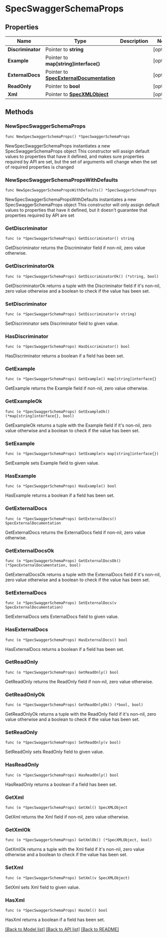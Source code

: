 # SpecSwaggerSchemaProps

## Properties

Name | Type | Description | Notes
------------ | ------------- | ------------- | -------------
**Discriminator** | Pointer to **string** |  | [optional] 
**Example** | Pointer to **map[string]interface{}** |  | [optional] 
**ExternalDocs** | Pointer to [**SpecExternalDocumentation**](SpecExternalDocumentation.md) |  | [optional] 
**ReadOnly** | Pointer to **bool** |  | [optional] 
**Xml** | Pointer to [**SpecXMLObject**](SpecXMLObject.md) |  | [optional] 

## Methods

### NewSpecSwaggerSchemaProps

`func NewSpecSwaggerSchemaProps() *SpecSwaggerSchemaProps`

NewSpecSwaggerSchemaProps instantiates a new SpecSwaggerSchemaProps object
This constructor will assign default values to properties that have it defined,
and makes sure properties required by API are set, but the set of arguments
will change when the set of required properties is changed

### NewSpecSwaggerSchemaPropsWithDefaults

`func NewSpecSwaggerSchemaPropsWithDefaults() *SpecSwaggerSchemaProps`

NewSpecSwaggerSchemaPropsWithDefaults instantiates a new SpecSwaggerSchemaProps object
This constructor will only assign default values to properties that have it defined,
but it doesn't guarantee that properties required by API are set

### GetDiscriminator

`func (o *SpecSwaggerSchemaProps) GetDiscriminator() string`

GetDiscriminator returns the Discriminator field if non-nil, zero value otherwise.

### GetDiscriminatorOk

`func (o *SpecSwaggerSchemaProps) GetDiscriminatorOk() (*string, bool)`

GetDiscriminatorOk returns a tuple with the Discriminator field if it's non-nil, zero value otherwise
and a boolean to check if the value has been set.

### SetDiscriminator

`func (o *SpecSwaggerSchemaProps) SetDiscriminator(v string)`

SetDiscriminator sets Discriminator field to given value.

### HasDiscriminator

`func (o *SpecSwaggerSchemaProps) HasDiscriminator() bool`

HasDiscriminator returns a boolean if a field has been set.

### GetExample

`func (o *SpecSwaggerSchemaProps) GetExample() map[string]interface{}`

GetExample returns the Example field if non-nil, zero value otherwise.

### GetExampleOk

`func (o *SpecSwaggerSchemaProps) GetExampleOk() (*map[string]interface{}, bool)`

GetExampleOk returns a tuple with the Example field if it's non-nil, zero value otherwise
and a boolean to check if the value has been set.

### SetExample

`func (o *SpecSwaggerSchemaProps) SetExample(v map[string]interface{})`

SetExample sets Example field to given value.

### HasExample

`func (o *SpecSwaggerSchemaProps) HasExample() bool`

HasExample returns a boolean if a field has been set.

### GetExternalDocs

`func (o *SpecSwaggerSchemaProps) GetExternalDocs() SpecExternalDocumentation`

GetExternalDocs returns the ExternalDocs field if non-nil, zero value otherwise.

### GetExternalDocsOk

`func (o *SpecSwaggerSchemaProps) GetExternalDocsOk() (*SpecExternalDocumentation, bool)`

GetExternalDocsOk returns a tuple with the ExternalDocs field if it's non-nil, zero value otherwise
and a boolean to check if the value has been set.

### SetExternalDocs

`func (o *SpecSwaggerSchemaProps) SetExternalDocs(v SpecExternalDocumentation)`

SetExternalDocs sets ExternalDocs field to given value.

### HasExternalDocs

`func (o *SpecSwaggerSchemaProps) HasExternalDocs() bool`

HasExternalDocs returns a boolean if a field has been set.

### GetReadOnly

`func (o *SpecSwaggerSchemaProps) GetReadOnly() bool`

GetReadOnly returns the ReadOnly field if non-nil, zero value otherwise.

### GetReadOnlyOk

`func (o *SpecSwaggerSchemaProps) GetReadOnlyOk() (*bool, bool)`

GetReadOnlyOk returns a tuple with the ReadOnly field if it's non-nil, zero value otherwise
and a boolean to check if the value has been set.

### SetReadOnly

`func (o *SpecSwaggerSchemaProps) SetReadOnly(v bool)`

SetReadOnly sets ReadOnly field to given value.

### HasReadOnly

`func (o *SpecSwaggerSchemaProps) HasReadOnly() bool`

HasReadOnly returns a boolean if a field has been set.

### GetXml

`func (o *SpecSwaggerSchemaProps) GetXml() SpecXMLObject`

GetXml returns the Xml field if non-nil, zero value otherwise.

### GetXmlOk

`func (o *SpecSwaggerSchemaProps) GetXmlOk() (*SpecXMLObject, bool)`

GetXmlOk returns a tuple with the Xml field if it's non-nil, zero value otherwise
and a boolean to check if the value has been set.

### SetXml

`func (o *SpecSwaggerSchemaProps) SetXml(v SpecXMLObject)`

SetXml sets Xml field to given value.

### HasXml

`func (o *SpecSwaggerSchemaProps) HasXml() bool`

HasXml returns a boolean if a field has been set.


[[Back to Model list]](../README.md#documentation-for-models) [[Back to API list]](../README.md#documentation-for-api-endpoints) [[Back to README]](../README.md)


